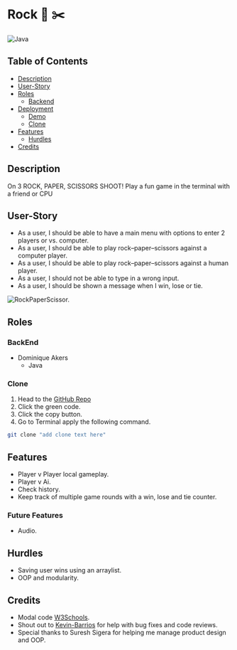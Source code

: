 # Rock  📃 ✂️

![Java](https://img.shields.io/badge/java-%23ED8B00.svg?style=for-the-badge&logo=java&logoColor=white)

## Table of Contents
 
- [Description](#description)
- [User-Story](#User-Story)
- [Roles](#roles)
    - [Backend](#backEnd)
- [Deployment](#deployment)
    - [Demo](#demo)
    - [Clone](#clone)
- [Features](#Features)
    - [Hurdles](#Hurdles)
- [Credits](#Credits)

## Description
On 3 ROCK, PAPER, SCISSORS SHOOT! Play a fun game in the terminal with a friend or CPU

## User-Story
- As a user, I should be able to have a main menu with options to enter 2 players or vs. computer.
- As a user, I should be able to play rock–paper–scissors against a computer player.
- As a user, I should be able to play rock–paper–scissors against a human player.
- As a user, I should not be able to type in a wrong input.
- As a user, I should be shown a message when I win, lose or tie.

![RockPaperScissor.](/RPCJava.JPG)

## Roles

### BackEnd
- Dominique Akers
  - Java

### Clone
1. Head to the [GitHub Repo](https://github.com/Dommy99/RockPaperScisscors)
2. Click the green code.
3. Click the copy button.
4. Go to Terminal apply the following command.
```bash
git clone "add clone text here"
```

## Features
- Player v Player local gameplay.
- Player v Ai.
- Check history.
- Keep track of multiple game rounds with a win, lose and tie counter.
### Future Features
- Audio.

## Hurdles
- Saving user wins using an arraylist.
- OOP and modularity.

## Credits
- Modal code [W3Schools](https://www.w3schools.com/howto/howto_css_modals.asp).
- Shout out to [Kevin-Barrios](https://github.com/dayjyun) for help with bug fixes and code reviews.
- Special thanks to Suresh Sigera for helping me manage product design and OOP. 